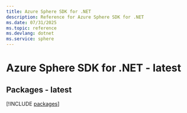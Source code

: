 ```yaml
---
title: Azure Sphere SDK for .NET
description: Reference for Azure Sphere SDK for .NET
ms.date: 07/31/2025
ms.topic: reference
ms.devlang: dotnet
ms.service: sphere
---
```

# Azure Sphere SDK for .NET - latest
## Packages - latest
[!INCLUDE [packages](sphere-index.md)]